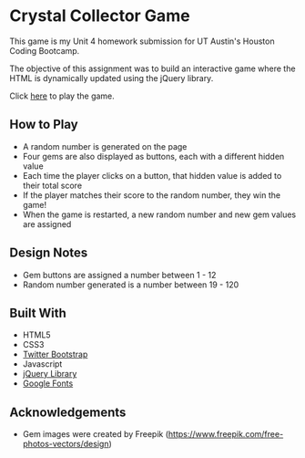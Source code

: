# Crystal Collector Game

This game is my Unit 4 homework submission for UT Austin's Houston Coding Bootcamp.  

The objective of this assignment was to build an interactive game where the HTML is dynamically updated using the jQuery library.

Click [here](https://rchlblns.github.io/unit-4-game/) to play the game. 

## How to Play

* A random number is generated on the page
* Four gems are also displayed as buttons, each with a different hidden value
* Each time the player clicks on a button, that hidden value is added to their total score
* If the player matches their score to the random number, they win the game!
* When the game is restarted, a new random number and new gem values are assigned

## Design Notes
* Gem buttons are assigned a number between 1 - 12
* Random number generated is a number between 19 - 120

## Built With
* HTML5
* CSS3
* [Twitter Bootstrap](https://getbootstrap.com/)
* Javascript
* [jQuery Library](https://jquery.com/)
* [Google Fonts](https://fonts.google.com/)

## Acknowledgements
* Gem images were created by Freepik (https://www.freepik.com/free-photos-vectors/design)
